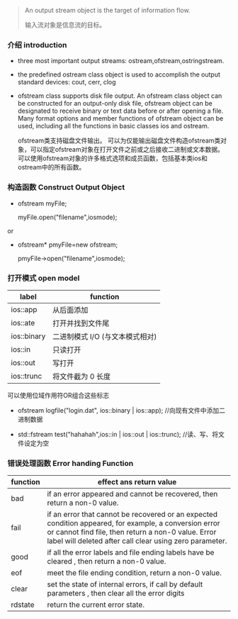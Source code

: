 > An output stream object is the target of information flow.
> 
> 输入流对象是信息流的目标。

### 介绍 introduction
+ three most important output streams: ostream,ofstream,ostringstream.

+ the predefined ostream class object is used to accomplish the output standard devices: cout, cerr, clog

+ ofstream class supports disk file output. An ofstream class object can be constructed for an output-only disk file, ofstream object can be designated to receive binary or text data before or after opening a file. Many format options and member functions of ofstream object can be used, including all the functions in basic classes ios and ostream.

  ofstream类支持磁盘文件输出。 可以为仅能输出磁盘文件构造ofstream类对象，可以指定ofstream对象在打开文件之前或之后接收二进制或文本数据。 可以使用ofstream对象的许多格式选项和成员函数，包括基本类ios和ostream中的所有函数。

### 构造函数 Construct Output Object

+ ofstream myFile;
  
    myFile.open("filename",iosmode);

or

+ ofstream* pmyFile=new ofstream;
    
    pmyFile->open("filename",iosmode);



### 打开模式 open model
label       | function| 
|-----      |----   |
|ios::app   |从后面添加 |
|ios::ate   |打开并找到文件尾 |
|ios::binary|二进制模式 I/O (与文本模式相对) |
|ios::in    |只读打开 |
|ios::out   |写打开   | 
|ios::trunc |将文件截为 0 长度 | 

可以使用位域作用符OR组合这些标志

+ ofstream logfile("login.dat", ios::binary | ios::app);           //向现有文件中添加二进制数据

+ std::fstream test("hahahah",ios::in | ios::out | ios::trunc);    //读、写、将文件设定为空


###  错误处理函数 Error handing Function

| function | effect ans return value |
| ----     | ---- |
| bad      | if an error appeared and cannot be recovered, then return a non-0 value.|
| fail     | if an error that cannot be recovered or an expected condition appeared, for example, a conversion error or cannot find file, then return a non-0 value. Error label will deleted after call clear using zero parameter.|
| good     | if all the error labels and file ending labels have be cleared , then return a non-0 value. |
| eof      | meet the file ending condition, return a non-0 value. |
| clear    | set the state of internal errors, if call by default parameters , then clear all the error digits|
| rdstate  | return the current error state.  |


